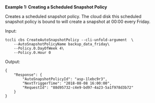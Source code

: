 **Example 1: Creating a Scheduled Snapshot Policy**

Creates a scheduled snapshot policy. The cloud disk this scheduled snapshot policy is bound to will create a snapshot at 00:00 every Friday.

Input: 

```
tccli cbs CreateAutoSnapshotPolicy --cli-unfold-argument  \
    --AutoSnapshotPolicyName backup_data_friday\
    --Policy.0.DayOfWeek 4\
    --Policy.0.Hour 0
```

Output: 
```
{
    "Response": {
        "AutoSnapshotPolicyId": "asp-1lebc9r3",
        "NextTriggerTime": "2018-08-08 16:00:00",
        "RequestId": "88d95732-c4e9-bd97-4a23-5a1f978d3b72"
    }
}
```

